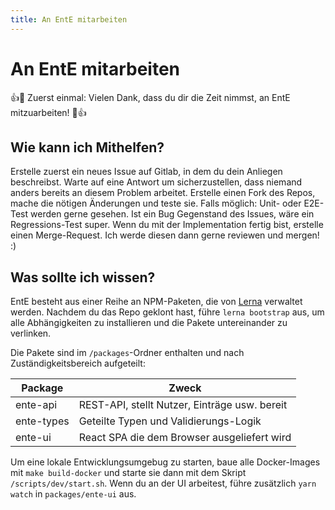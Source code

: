 ```yaml
---
title: An EntE mitarbeiten
---
```


# An EntE mitarbeiten

👍🎉 Zuerst einmal: Vielen Dank, dass du dir die Zeit nimmst, an EntE mitzuarbeiten! 🎉👍

## Wie kann ich Mithelfen?

Erstelle zuerst ein neues Issue auf Gitlab, in dem du dein Anliegen beschreibst.
Warte auf eine Antwort um sicherzustellen, dass niemand anders bereits an diesem Problem arbeitet.
Erstelle einen Fork des Repos, mache die nötigen Änderungen und teste sie.
Falls möglich: Unit- oder E2E-Test werden gerne gesehen.
Ist ein Bug Gegenstand des Issues, wäre ein Regressions-Test super.
Wenn du mit der Implementation fertig bist, erstelle einen Merge-Request.
Ich werde diesen dann gerne reviewen und mergen! :)

## Was sollte ich wissen?

EntE besteht aus einer Reihe an NPM-Paketen, die von [Lerna](https://github.com/lerna/lerna) verwaltet werden.
Nachdem du das Repo geklont hast, führe `lerna bootstrap` aus, um alle Abhängigkeiten zu installieren und die Pakete untereinander zu verlinken.

Die Pakete sind im `/packages`-Ordner enthalten und nach Zuständigkeitsbereich aufgeteilt:

| Package    | Zweck                                         |
| ---------- | --------------------------------------------- |
| ente-api   | REST-API, stellt Nutzer, Einträge usw. bereit |
| ente-types | Geteilte Typen und Validierungs-Logik         |
| ente-ui    | React SPA die dem Browser ausgeliefert wird   |

Um eine lokale Entwicklungsumgebug zu starten, baue alle Docker-Images mit `make build-docker` und starte sie dann mit dem Skript `/scripts/dev/start.sh`.
Wenn du an der UI arbeitest, führe zusätzlich `yarn watch` in `packages/ente-ui` aus.
